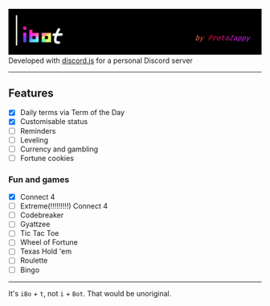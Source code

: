 ![iBot Banner: iBot by ProtoZappy](./images/iBotBanner.png)
Developed with [discord.js](https://discord.js.org) for a personal Discord server

---

## Features

- [x] Daily terms via Term of the Day
- [x] Customisable status
- [ ] Reminders
- [ ] Leveling
- [ ] Currency and gambling
- [ ] Fortune cookies
### Fun and games
- [x] Connect 4
- [ ] Extreme(!!!!!!!!!) Connect 4
- [ ] Codebreaker
- [ ] Gyattzee
- [ ] Tic Tac Toe
- [ ] Wheel of Fortune
- [ ] Texas Hold 'em
- [ ] Roulette
- [ ] Bingo

---

It's `iBo` + `t`, not `i` + `Bot`. That would be unoriginal.
